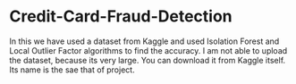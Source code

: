 # Credit-Card-Fraud-Detection
In this we have used a dataset from Kaggle and used Isolation Forest and Local Outlier Factor algorithms to find the accuracy. I am not able to upload the dataset, because its very large. You can download it from Kaggle itself. Its name is the sae that of project.
